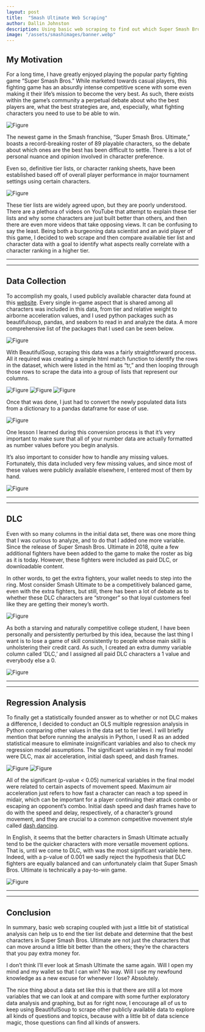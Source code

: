 ```yaml
---
layout: post
title:  "Smash Ultimate Web Scraping"
author: Dallin Johnston
description: Using basic web scraping to find out which Super Smash Bros. Ultimate fighters are the best.   
image: "/assets/smashimages/banner.webp"
---
```



## My Motivation

For a long time, I have greatly enjoyed playing the popular party fighting game “Super Smash Bros.”  While marketed towards casual players, this fighting game has an absurdly intense competitive scene with some even making it their life’s mission to become the very best.  As such, there exists within the game’s community a perpetual debate about who the best players are, what the best strategies are, and, especially, what fighting characters you need to use to be able to win.

![Figure]({{site.url}}/{{site.baseurl}}/assets/images/ssbu.jpg)

The newest game in the Smash franchise, “Super Smash Bros. Ultimate,” boasts a record-breaking roster of 89 playable characters, so the debate about which ones are the best has been difficult to settle.  There is a lot of personal nuance and opinion involved in character preference.  

Even so, definitive tier lists, or character ranking sheets, have been established based off of overall player performance in major tournament settings using certain characters.

![Figure]({{site.url}}/{{site.baseurl}}/assets/images/tierlist.png)

These tier lists are widely agreed upon, but they are poorly understood.  There are a plethora of videos on YouTube that attempt to explain these tier lists and why some characters are just built better than others, and then there are even more videos that take opposing views.  It can be confusing to say the least. 
Being both a burgeoning data scientist and an avid player of this game, I decided to web scrape and then compare available tier list and character data with a goal to identify what aspects really correlate with a character ranking in a higher tier. 

---
---



## Data Collection

To accomplish my goals, I used publicly available character data found at this [website](https://www.unitstatistics.com/ssbu/).  Every single in-game aspect that is shared among all characters was included in this data, from tier and relative weight to airborne acceleration values, and I used python packages such as beautifulsoup, pandas, and seaborn to read in and analyze the data.  A more comprehensive list of the packages that I used can be seen below.

![Figure]({{site.url}}/{{site.baseurl}}/assets/images/packages.png)

With BeautifulSoup, scraping this data was a fairly straightforward process. All it required was creating a simple html match function to identify the rows in the dataset, which were listed in the html as “tr,” and then looping through those rows to scrape the data into a group of lists that represent our columns.

![Figure]({{site.url}}/{{site.baseurl}}/assets/images/bsoup.png)
![Figure]({{site.url}}/{{site.baseurl}}/assets/images/rowfxn.png)
![Figure]({{site.url}}/{{site.baseurl}}/assets/images/htmlc.png)

Once that was done, I just had to convert the newly populated data lists from a dictionary to a pandas dataframe for ease of use.

![Figure]({{site.url}}/{{site.baseurl}}/assets/images/dtodf.png)

One lesson I learned during this conversion process is that it’s very important to make sure that all of your number data are actually formatted as number values before you begin analysis. 

It’s also important to consider how to handle any missing values.  Fortunately, this data included very few missing values, and since most of these values were publicly available elsewhere, I entered most of them by hand. 

![Figure]({{site.url}}/{{site.baseurl}}/assets/images/numna.png)

---
---



## DLC

Even with so many columns in the initial data set, there was one more thing that I was curious to analyze, and to do that I added one more variable.  
Since the release of Super Smash Bros. Ultimate in 2018, quite a few additional fighters have been added to the game to make the roster as big as it is today.  However, these fighters were included as paid DLC, or downloadable content.  

In other words, to get the extra fighters, your wallet needs to step into the ring.  Most consider Smash Ultimate to be a competitively balanced game, even with the extra fighters, but still, there has been a lot of debate as to whether these DLC characters are “stronger” so that loyal customers feel like they are getting their money’s worth.

![Figure]({{site.url}}/{{site.baseurl}}/assets/images/dlc.webp)

As both a starving and naturally competitive college student, I have been personally and persistently perturbed by this idea, because the last thing I want is to lose a game of skill consistently to people whose main skill is unholstering their credit card. As such, I created an extra dummy variable column called ‘DLC,’ and I assigned all paid DLC characters a 1 value and everybody else a 0.

![Figure]({{site.url}}/{{site.baseurl}}/assets/images/dlccol.png)

---
---



## Regression Analysis

To finally get a statistically founded answer as to whether or not DLC makes a difference, I decided to conduct an OLS multiple regression analysis in Python comparing other values in the data set to tier level. 
I will briefly mention that before running the analysis in Python, I used R as an added statistical measure to eliminate insignificant variables and also to check my regression model assumptions. The significant variables in my final model were DLC, max air acceleration, initial dash speed, and dash frames.

![Figure]({{site.url}}/{{site.baseurl}}/assets/images/regcode.png)
![Figure]({{site.url}}/{{site.baseurl}}/assets/images/regression.png)


All of the significant (p-value < 0.05) numerical variables in the final model were related to certain aspects of movement speed.  Maximum air acceleration just refers to how fast a character can reach a top speed in midair, which can be important for a player continuing their attack combo or escaping an opponent’s combo.  Initial dash speed and dash frames have to do with the speed and delay, respectively, of a character’s ground movement, and they are crucial to a common competitive movement style called [dash dancing](https://www.youtube.com/watch?v=mmwfe6gOTUA).

In English, it seems that the better characters in Smash Ultimate actually tend to be the quicker characters with more versatile movement options.
That is, until we come to DLC, with was the most significant variable here.  Indeed, with a p-value of 0.001 we sadly reject the hypothesis that DLC fighters are equally balanced and can unfortunately claim that Super Smash Bros. Ultimate is technically a pay-to-win game.

![Figure]({{site.url}}/{{site.baseurl}}/assets/images/money.jpg)

---
---



## Conclusion

In summary, basic web scraping coupled with just a little bit of statistical analysis can help us to end the tier list debate and determine that the best characters in Super Smash Bros. Ultimate are not just the characters that can move around a little bit better than the others; they’re the characters that you pay extra money for.  

I don’t think I’ll ever look at Smash Ultimate the same again.  Will I open my mind and my wallet so that I can win?  No way.  Will I use my newfound knowledge as a new excuse for whenever I lose? Absolutely.

The nice thing about a data set like this is that there are still a lot more variables that we can look at and compare with some further exploratory data analysis and graphing, but as for right now, I encourage all of us to keep using BeautifulSoup to scrape other publicly available data to explore all kinds of questions and topics, because with a little bit of data science magic, those questions can find all kinds of answers.


